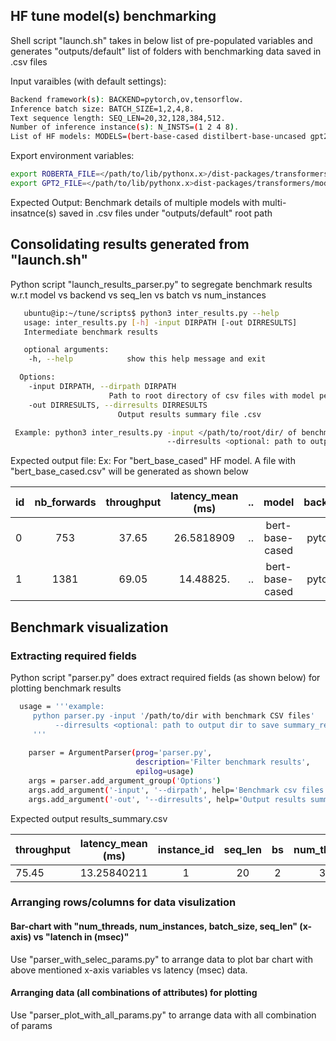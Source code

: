 ## HF tune model(s) benchmarking 
  Shell script "launch.sh" takes in below list of pre-populated variables and generates "outputs/default" list of folders
  with benchmarking data saved in .csv files 

  Input varaibles (with default settings):

  ```bash
  Backend framework(s): BACKEND=pytorch,ov,tensorflow.
  Inference batch size: BATCH_SIZE=1,2,4,8.
  Text sequence length: SEQ_LEN=20,32,128,384,512.
  Number of inference instance(s): N_INSTS=(1 2 4 8).
  List of HF models: MODELS=(bert-base-cased distilbert-base-uncased gpt2).
  ```
 
  Export environment variables:
  
  ```bash
  export ROBERTA_FILE=</path/to/lib/pythonx.x>/dist-packages/transformers/models/roberta/tokenization_roberta_fast.py
  export GPT2_FILE=</path/to/lib/pythonx.x>dist-packages/transformers/models/gpt2/tokenization_gpt2_fast.py
  ```
  
  Expected Output:
  Benchmark details of multiple models with multi-insatnce(s) saved in .csv files under "outputs/default" root path 
  
## Consolidating results generated from "launch.sh"
  
  Python script "launch_results_parser.py" to segregate benchmark results w.r.t model vs backend vs seq_len vs batch vs num_instances
  
  ```bash
     ubuntu@ip:~/tune/scripts$ python3 inter_results.py --help
     usage: inter_results.py [-h] -input DIRPATH [-out DIRRESULTS]
     Intermediate benchmark results

     optional arguments:
      -h, --help            show this help message and exit

    Options:
      -input DIRPATH, --dirpath DIRPATH
                        Path to root directory of csv files with model performance data
      -out DIRRESULTS, --dirresults DIRRESULTS
                          Output results summary file .csv

   Example: python3 inter_results.py -input </path/to/root/dir/ of benchmark csv data> 
                                     --dirresults <optional: path to output dir to save summary_results.csv>
  ```
  
  Expected output file:
   Ex: For "bert_base_cased" HF model. A file with "bert_base_cased.csv" will be generated as shown below
   
| id	| nb_forwards |	throughput  | latency_mean (ms)| .. | model           | backend | seq_len | bs  |	threads |	instance |
| --- |:-----------:|:-----------:|:----------------:|:--:|:---------------:|:-------:|:-------:|:---:|:-------:| --------:|
| 0   |	753	        |	37.65       | 26.5818909	     | .. | bert-base-cased |	pytorch	| 128	    |  2	|  32     |	1        |
| 1   |	1381        |	69.05       | 14.48825. 	     | .. | bert-base-cased |	pytorch	| 32	    |  2	|  32     |	1        |


## Benchmark visualization

### Extracting required fields 

Python script "parser.py" does extract required fields (as shown below) for plotting benchmark results

```bash
  usage = '''example:
     python parser.py -input '/path/to/dir with benchmark CSV files' 
          --dirresults <optional: path to output dir to save summary_results.csv>
     '''
    
    parser = ArgumentParser(prog='parser.py',
                            description='Filter benchmark results',
                            epilog=usage)
    args = parser.add_argument_group('Options')
    args.add_argument('-input', '--dirpath', help='Benchmark csv files direcotry path', required=True)
    args.add_argument('-out', '--dirresults', help='Output results summary file .csv', required=False, type=str, default='result_summary.csv')
 ```
Expected output results_summary.csv 

|throughput |	latency_mean (ms) |	instance_id	|    seq_len	     | bs |	num_threads |	model_name      | backend  |
| --------- |:-----------------:|:-----------:|:----------------:|:--:|:-----------:|:---------------:|:--------:|
|  75.45	  |    13.25840211 	  |      1	    |         20       |	2 |	    32	    | bert_base_cased	|  pytorch | 


### Arranging rows/columns for data visulization

#### Bar-chart with "num_threads, num_instances, batch_size, seq_len" (x-axis) vs "latench in (msec)"

 Use "parser_with_selec_params.py" to arrange data to plot bar chart with above mentioned x-axis variables vs latency (msec) data.
 
 #### Arranging data (all combinations of attributes) for plotting
 
 Use "parser_plot_with_all_params.py" to arrange data with all combination of params
 
 
   
